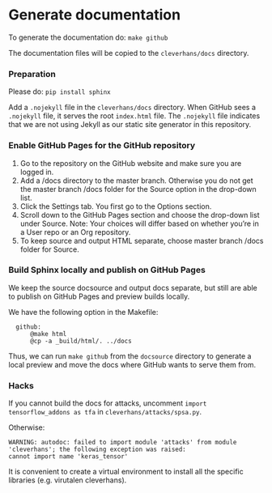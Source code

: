# Generate documentation

To generate the documentation do:
`make github`

The documentation files will be copied to the `cleverhans/docs` directory.

### Preparation

Please do:
`pip install sphinx`

Add a `.nojekyll` file in the `cleverhans/docs` directory. When GitHub sees
a `.nojekyll` file, it serves the root `index.html` file. The `.nojekyll` file
indicates that we are not using Jekyll as our static site generator in this
repository.

### Enable GitHub Pages for the GitHub repository

1. Go to the repository on the GitHub website and make sure you are logged in.
2. Add a /docs directory to the master branch. Otherwise you do not get the
   master branch /docs folder for the Source option in the drop-down list.
3. Click the Settings tab. You first go to the Options section.
4. Scroll down to the GitHub Pages section and choose the drop-down list under
   Source. Note: Your choices will differ based on whether you’re in a User repo
   or an Org repository.
5. To keep source and output HTML separate, choose master branch /docs folder
   for Source.

### Build Sphinx locally and publish on GitHub Pages

We keep the source docsource and output docs separate, but still are able to
publish on GitHub Pages and preview builds locally.

We have the following option in the Makefile:

```
  github:
      @make html
      @cp -a _build/html/. ../docs
```

Thus, we can run `make github` from the `docsource` directory to generate a
local preview and move the docs where GitHub wants to serve them from.

### Hacks

If you cannot build the docs for attacks, uncomment
`import tensorflow_addons as tfa` in `cleverhans/attacks/spsa.py`.

Otherwise:

```angular2html
WARNING: autodoc: failed to import module 'attacks' from module 'cleverhans'; the following exception was raised:
cannot import name 'keras_tensor'
```

It is convenient to create a virtual environment to install all the specific
libraries (e.g. virutalen cleverhans).
